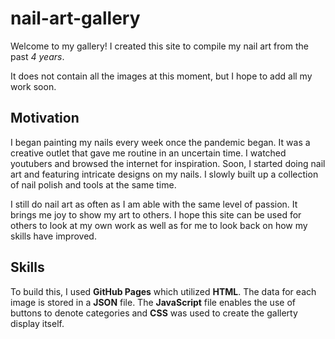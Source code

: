 # nail-art-gallery
Welcome to my gallery! I created this site to compile my nail art from the past *4 years*. 

It does not contain all the images at this moment, but I hope to add all my work soon.

## Motivation
I began painting my nails every week once the pandemic began. It was a creative outlet that gave me routine in an uncertain time. I watched youtubers and browsed the internet for inspiration. Soon, I started doing nail art and featuring intricate designs on my nails. I slowly built up a collection of nail polish and tools at the same time.

I still do nail art as often as I am able with the same level of passion. It brings me joy to show my art to others. I hope this site can be used for others to look at my own work as well as for me to look back on how my skills have improved.

## Skills
To build this, I used **GitHub Pages** which utilized **HTML**. The data for each image is stored in a **JSON** file. The **JavaScript** file enables the use of buttons to denote categories and **CSS** was used to create the gallerty display itself.
